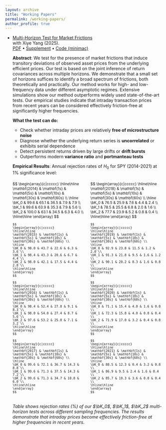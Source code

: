 ```yaml
---
layout: archive
title: "Working Papers"
permalink: /working-papers/
author_profile: true
---
```


- [Multi-Horizon Test for Market Frictions](/assets/papers/mht.pdf)  
  with Xiye Yang (2025).  
  [PDF](/assets/papers/mht.pdf) • [Supplement](/assets/papers/Supple_mht.pdf) • [Code (minimac)](https://github.com/merrickli/minimac)

  **Abstract**: We test for the presence of market frictions that induce transitory deviations of observed asset prices from the underlying efficient prices. Our test is based on the joint inference of return covariances across multiple horizons. We demonstrate that a small set of horizons suffices to identify a broad spectrum of frictions, both theoretically and practically. Our method works for high- and low-frequency data under different asymptotic regimes. Extensive simulations show our method outperforms widely used state-of-the-art tests. Our empirical studies indicate that intraday transaction prices from recent years can be considered effectively friction-free at significantly higher frequencies.
 
  **What the test can do:**
  - Check whether intraday prices are relatively **free of microstructure noise**
  - Diagnose whether the underlying return series is **uncorrelated** or exhibits serial dependence
  - Detect persistent returns driven by large drifts or **drift bursts**
  - Outperforms modern **variance ratio** and **portmanteau tests**

  **Empirical Results**: Annual rejection rates of $H_0$ for SPY (2014-2021) at 1% significance level:

  <div style="display: flex; justify-content: space-between; font-size: 0.85em; margin: 20px 0;">
    <div style="width: 48%;">
      $$
      \begin{array}{c|ccccc}
      \hline\hline
      \mathbf{2014} & \mathbf{1s} & \mathbf{5s} & \mathbf{10s} & \mathbf{30s} & \mathbf{60s} \\
      \hline
      \bK_0 & 99.6 & 65.1 & 36.5 & 7.9 & 7.9 \\
      \bK_1 & 99.6 & 63.9 & 35.3 & 7.9 & 5.6 \\
      \bK_2 & 100.0 & 63.1 & 34.5 & 6.3 & 4.0 \\
      \hline\hline
      \end{array}
      $$

      $$
      \begin{array}{c|ccccc}
      \hline\hline
      \mathbf{2015} & \mathbf{1s} & \mathbf{5s} & \mathbf{10s} & \mathbf{30s} & \mathbf{60s} \\
      \hline
      \bK_0 & 98.0 & 43.7 & 22.6 & 6.3 & 3.6 \\
      \bK_1 & 98.4 & 43.3 & 20.6 & 6.7 & 4.4 \\
      \bK_2 & 98.0 & 42.1 & 17.5 & 4.4 & 2.8 \\
      \hline\hline
      \end{array}
      $$

      $$
      \begin{array}{c|ccccc}
      \hline\hline
      \mathbf{2016} & \mathbf{1s} & \mathbf{5s} & \mathbf{10s} & \mathbf{30s} & \mathbf{60s} \\
      \hline
      \bK_0 & 98.4 & 52.4 & 27.8 & 9.1 & 8.3 \\
      \bK_1 & 98.0 & 54.0 & 27.4 & 8.7 & 5.6 \\
      \bK_2 & 97.6 & 53.2 & 25.8 & 7.1 & 3.2 \\
      \hline\hline
      \end{array}
      $$

      $$
      \begin{array}{c|ccccc}
      \hline\hline
      \mathbf{2017} & \mathbf{1s} & \mathbf{5s} & \mathbf{10s} & \mathbf{30s} & \mathbf{60s} \\
      \hline
      \bK_0 & 99.6 & 72.1 & 36.7 & 14.3 & 8.8 \\
      \bK_1 & 99.6 & 71.3 & 37.5 & 14.3 & 7.2 \\
      \bK_2 & 99.6 & 71.3 & 34.7 & 10.8 & 6.0 \\
      \hline\hline
      \end{array}
      $$
    </div>

    <div style="width: 48%;">
      $$
      \begin{array}{c|ccccc}
      \hline\hline
      \mathbf{2018} & \mathbf{1s} & \mathbf{5s} & \mathbf{10s} & \mathbf{30s} & \mathbf{60s} \\
      \hline
      \bK_0 & 76.5 & 25.9 & 7.6 & 4.4 & 2.4 \\
      \bK_1 & 78.5 & 25.5 & 6.8 & 2.0 & 1.6 \\
      \bK_2 & 77.7 & 23.9 & 5.2 & 0.8 & 0.4 \\
      \hline\hline
      \end{array}
      $$

      $$
      \begin{array}{c|ccccc}
      \hline\hline
      \mathbf{2019} & \mathbf{1s} & \mathbf{5s} & \mathbf{10s} & \mathbf{30s} & \mathbf{60s} \\
      \hline
      \bK_0 & 92.9 & 23.8 & 11.5 & 1.2 & 2.0 \\
      \bK_1 & 91.3 & 21.8 & 9.5 & 1.6 & 1.2 \\
      \bK_2 & 90.1 & 20.2 & 8.3 & 1.6 & 0.8 \\
      \hline\hline
      \end{array}
      $$

      $$
      \begin{array}{c|ccccc}
      \hline\hline
      \mathbf{2020} & \mathbf{1s} & \mathbf{5s} & \mathbf{10s} & \mathbf{30s} & \mathbf{60s} \\
      \hline
      \bK_0 & 71.1 & 15.4 & 4.0 & 1.6 & 0.0 \\
      \bK_1 & 72.3 & 15.8 & 4.0 & 0.8 & 0.4 \\
      \bK_2 & 71.9 & 17.0 & 3.2 & 0.4 & 0.8 \\
      \hline\hline
      \end{array}
      $$

      $$
      \begin{array}{c|ccccc}
      \hline\hline
      \mathbf{2021} & \mathbf{1s} & \mathbf{5s} & \mathbf{10s} & \mathbf{30s} & \mathbf{60s} \\
      \hline
      \bK_0 & 88.5 & 12.3 & 0.4 & 3.2 & 0.8 \\
      \bK_1 & 86.9 & 9.5 & 2.4 & 1.6 & 0.4 \\
      \bK_2 & 85.7 & 10.3 & 3.6 & 0.8 & 0.4 \\
      \hline\hline
      \end{array}
      $$
    </div>
  </div>

  *Table shows rejection rates (%) of our $\bK_0$, $\bK_1$, $\bK_2$ multi-horizon tests across different sampling frequencies. The results demonstrate that intraday prices become effectively friction-free at higher frequencies in recent years.*
    <div style="width: 45%;">
